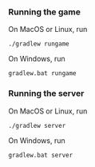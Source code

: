 ### Running the game
On MacOS or Linux, run
```$xslt
./gradlew rungame
```

On Windows, run
```$xslt
gradlew.bat rungame
```

### Running the server
On MacOS or Linux, run
```$xslt
./gradlew server
```

On Windows, run
```$xslt
gradlew.bat server
```

